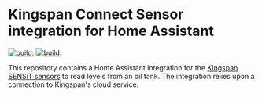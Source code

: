 # Kingspan Connect Sensor integration for Home Assistant

[![build:](https://github.com/masaccio/kingspan-connect-sensor/actions/workflows/run-all-tests.yml/badge.svg)](https://github.com/masaccio/kingspan-connect-sensor/actions/workflows/run-all-tests.yml)
[![build:](https://github.com/masaccio/kingspan-connect-sensor/actions/workflows/codeql.yml/badge.svg)](https://github.com/masaccio/kingspan-connect-sensor/actions/workflows/codeql.yml)

This repository contains a Home Assistant integration for the [Kingspan SENSiT sensors](https://www.kingspan.com/gb/en-gb/products/tank-monitoring-systems/remote-tank-monitoring/sensit-smart-wifi-tank-level-monitoring-kit) to read levels from an oil tank. The integration relies upon a connection to Kingspan's cloud service.
